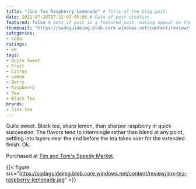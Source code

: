 ```yaml
---
title: "Jinx Tea Raspberry Lemonade" # Title of the blog post.
date: 2021-07-20T17:32:47-05:00 # Date of post creation.
featured: false # Sets if post is a featured post, making appear on the home page side bar.
thumbnail: "https://sodaguideimg.blob.core.windows.net/content/review/thumbs/jinx-tea-raspberry-lemonade.jpg" # Sets thumbnail image appearing inside card on homepage.
categories:
- soda
ratings:
- ok
tags:
- Quite Sweet
- Fruit
- Citrus
- Lemon
- Berry
- Raspberry
- Tea
- Black Tea
brands:
- Jinx Tea
---
```


Quite sweet. Black tea, sharp lemon, than sharper raspberry in quick succession. The flavors tend to intermingle rather than blend at any point, settling into layers near the end before the tea takes over for the extended finish. Ok.

Purchased at [Tim and Tom's Speedy Market](https://www.timandtomsspeedymarket.com/).

{{< figure src="https://sodaguideimg.blob.core.windows.net/content/review/jinx-tea-raspberry-lemonade.jpg" >}}
